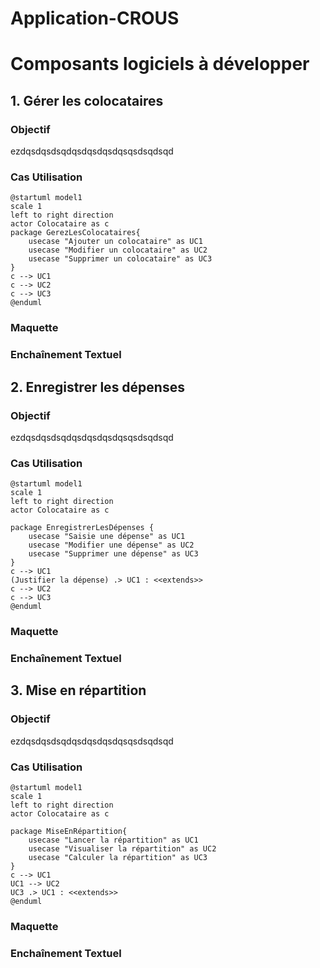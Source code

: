 # **Application-CROUS**
# Composants logiciels à développer

## 1. Gérer les colocataires
### Objectif
ezdqsdqsdsqdqsdqsdqsdqsqsdsqdsqd
### Cas Utilisation
```plantuml
@startuml model1
scale 1
left to right direction
actor Colocataire as c
package GerezLesColocataires{
    usecase "Ajouter un colocataire" as UC1
    usecase "Modifier un colocataire" as UC2
    usecase "Supprimer un colocataire" as UC3
}
c --> UC1
c --> UC2
c --> UC3
@enduml
```
### Maquette

### Enchaînement Textuel

## 2. Enregistrer les dépenses
### Objectif
ezdqsdqsdsqdqsdqsdqsdqsqsdsqdsqd
### Cas Utilisation
```plantuml
@startuml model1
scale 1
left to right direction
actor Colocataire as c

package EnregistrerLesDépenses {
    usecase "Saisie une dépense" as UC1
    usecase "Modifier une dépense" as UC2
    usecase "Supprimer une dépense" as UC3
}
c --> UC1
(Justifier la dépense) .> UC1 : <<extends>>
c --> UC2
c --> UC3
@enduml
```
### Maquette

### Enchaînement Textuel

## 3. Mise en répartition
### Objectif
ezdqsdqsdsqdqsdqsdqsdqsqsdsqdsqd
### Cas Utilisation
```plantuml
@startuml model1
scale 1
left to right direction
actor Colocataire as c

package MiseEnRépartition{
    usecase "Lancer la répartition" as UC1
    usecase "Visualiser la répartition" as UC2
    usecase "Calculer la répartition" as UC3
}
c --> UC1
UC1 --> UC2
UC3 .> UC1 : <<extends>>
@enduml
```

### Maquette

### Enchaînement Textuel



